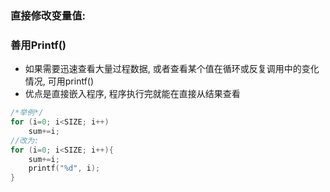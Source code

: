 ### 直接修改变量值:

### 善用Printf()
- 如果需要迅速查看大量过程数据, 或者查看某个值在循环或反复调用中的变化情况, 可用printf()
- 优点是直接嵌入程序, 程序执行完就能在直接从结果查看
```c
/*举例*/
for (i=0; i<SIZE; i++)
	sum+=i;
//改为:
for (i=0; i<SIZE; i++){
	sum+=i;
	printf("%d", i);
}
```